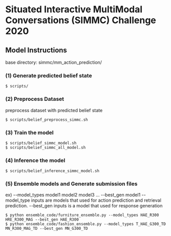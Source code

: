 # Situated Interactive MultiModal Conversations (SIMMC) Challenge 2020

## Model Instructions
base directory: simmc/mm_action_prediction/

### (1) Generate predicted belief state

```
$ scripts/
```

### (2) Preprocess Dataset

preprocess dataset with predicted belief state
```
$ scripts/belief_preprocess_simmc.sh
```

### (3) Train the model
```
$ scripts/belief_simmc_model.sh
$ scripts/belief_simmc_all_model.sh
```

### (4) Inference the model
```
$ scripts/belief_inference_simmc_model.sh
```

### (5) Ensemble models and Generate submission files
ex) --model_types model1 model2 model3 ...
    --best_gen model1
--model_type inputs are models that used for action prediction and retrieval prediction.
--best_gen inputs is a model that used for response generation

```
$ python ensemble_code/furniture_ensemble.py --model_types HAE_R300 HRE_R300_MAG --best_gen HAE_R300
$ python ensemble_code/fashion_ensemble.py --model_types T_HAE_G300_TD MN_R300_MAG_TD --best_gen MN_G300_TD
```

